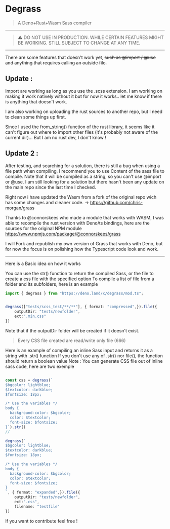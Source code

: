 # Degrass

> A Deno+Rust+Wasm Sass compiler 
----
> :warning: DO NOT USE IN PRODUCTION. WHILE CERTAIN FEATURES MIGHT BE WORKING.
> STILL SUBJECT TO CHANGE AT ANY TIME.
-------

There are some features that doesn't work yet,
~~such as @import / @use and anything that requires calling an outside file.~~

## Update :
Import are working as long as you use the .scss extension. I am working on making it work natively without it but for now it works..
let me know if there is anything that doesn't work.

I am also working on uploading the rust sources to another repo, but I need to clean some things up first.

Since I used the from_string() function of the rust library, it seems like it can't figure out where to import other files (it's probably not aware of the current dir)... But I am no rust dev, I don't know !

## Update 2 :
After testing, and searching for a solution, there is still a bug when using a file path when compiling, I recommend you to use Content of the sass file to compile. Note that it will be compiled as a string, so you can't use @import or @use.
I am still looking for a solution but there hasn't been any update on the main repo since the last time I checked.

Right now i have updated the Wasm from a fork of the original repo wich has some changes and cleaner code.
-> https://github.com/chris-morgan/grass

Thanks to @connorskees who made a module that works with WASM, I was able to recompile the rust version with Deno/ts bindings, here are the sources for the original NPM module https://www.npmjs.com/package/@connorskees/grass


I will Fork and republish my own version of Grass that works with Deno, but for now the focus is on polishing how the Typescript code look and work.

---

Here is a Basic idea on how it works 

You can use the str() function to return the compiled Sass, or the file to create a css file with the specified option 
To compile a list of file from a folder and its subfolders, here is an example

```ts
import { degrass } from "https://deno.land/x/degrass/mod.ts";


degrass(["tests/scss_test/**/**"], { format: "compressed",}).file({
	outputDir: "tests/newfolder",
	ext:".min.css"
})
```
Note that if the outputDir folder will be created if it doesn't exist.
> Every CSS file created are read/write only file (666)

Here is an example of compiling an inline Sass input and returns it as a string with .str() function
If you don't use any of .str() nor file(), the function should return a boolean value
Note : You can generate CSS file out of inline sass code, here are two exemple
```ts

const css = degrass(`
$bgcolor: lightblue;
$textcolor: darkblue;
$fontsize: 18px;

/* Use the variables */
body {
  background-color: $bgcolor;
  color: $textcolor;
  font-size: $fontsize;
}`).str()
//

degrass(`
$bgcolor: lightblue;
$textcolor: darkblue;
$fontsize: 18px;

/* Use the variables */
body {
  background-color: $bgcolor;
  color: $textcolor;
  font-size: $fontsize;
}
`, { format: "expanded",}).file({
	outputDir: "tests/newfolder",
	ext:".css",
	filename: "testfile"
})

```


If you want to contribute feel free !